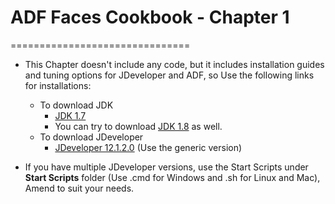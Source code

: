 # ADF Faces Cookbook - Chapter 1
===============================

-	This Chapter doesn't include any code, but it includes installation guides and tuning options for JDeveloper and ADF, so Use the following links for installations:

	-	To download JDK
		-	[JDK 1.7](http://www.oracle.com/technetwork/java/javase/downloads/jdk7-downloads-1880260.html) 
		-	You can try to download [JDK 1.8](http://www.oracle.com/technetwork/java/javase/index.html) as well.
	-	To download JDeveloper 
		-	[JDeveloper 12.1.2.0](http://www.oracle.com/technetwork/developer-tools/jdev/downloads/index.html) (Use the generic version)
		
-	If you have multiple JDeveloper versions, use the Start Scripts under **Start Scripts** folder (Use .cmd for Windows and .sh for Linux and Mac), Amend to suit your needs.
